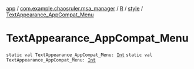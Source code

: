 [app](../../../index.md) / [com.example.chaosruler.msa_manager](../../index.md) / [R](../index.md) / [style](index.md) / [TextAppearance_AppCompat_Menu](.)

# TextAppearance_AppCompat_Menu

`static val TextAppearance_AppCompat_Menu: `[`Int`](https://kotlinlang.org/api/latest/jvm/stdlib/kotlin/-int/index.html)
`static val TextAppearance_AppCompat_Menu: `[`Int`](https://kotlinlang.org/api/latest/jvm/stdlib/kotlin/-int/index.html)